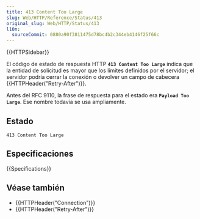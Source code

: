 ```yaml
---
title: 413 Content Too Large
slug: Web/HTTP/Reference/Status/413
original_slug: Web/HTTP/Status/413
l10n:
  sourceCommit: 0880a90f3811475d78bc4b2c344eb4146f25f66c
---
```


{{HTTPSidebar}}

El código de estado de respuesta HTTP **`413 Content Too Large`** indica que la entidad de solicitud es mayor que los límites definidos por el servidor; el servidor podría cerrar la conexión o devolver un campo de cabecera {{HTTPHeader("Retry-After")}}.

Antes del RFC 9110, la frase de respuesta para el estado era **`Payload Too Large`**. Ese nombre todavía se usa ampliamente.

## Estado

```http
413 Content Too Large
```

## Especificaciones

{{Specifications}}

## Véase también

- {{HTTPHeader("Connection")}}
- {{HTTPHeader("Retry-After")}}
